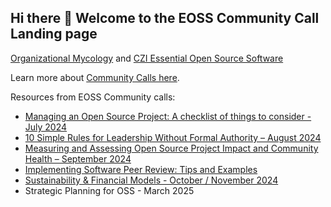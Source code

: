 ## Hi there 👋 Welcome to the EOSS Community Call Landing page 

[Organizational Mycology](https://orgmycology.com/) and [CZI Essential Open Source Software](https://chanzuckerberg.com/eoss/)

Learn more about [Community Calls here](https://chanzuckerberg.github.io/open-science/opensci-communitycalls).

Resources from EOSS Community calls: 

- [Managing an Open Source Project: A checklist of things to consider - July 2024](https://eoss-om-communitycalls.github.io/2024-07-29-managing-an-oss-project/)
- [10 Simple Rules for Leadership Without Formal Authority – August 2024](https://eoss-om-communitycalls.github.io/2024-08-27-10-simple-rules-for-leadership/)
- [Measuring and Assessing Open Source Project Impact and Community Health  – September 2024](https://eoss-om-communitycalls.github.io/2024-09-26-measuring-open-source-project-impact/)
- [Implementing Software Peer Review: Tips and Examples](https://docs.google.com/document/d/1lmwweY9v8A6gHQvzzbvdeO83SFbij3p3wRHFrN3MB5Y/edit?tab=t.0)
- [Sustainability & Financial Models - October / November 2024](https://github.com/eoss-om-communitycalls/awesome-os-sustainability)
- Strategic Planning for OSS - March 2025

